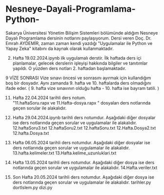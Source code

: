 # Nesneye-Dayali-Programlama-Python-
 Sakarya Üniversitesi Yönetim Bilişim Sistemleri bölümünde aldığım Nesneye Dayalı Programlama dersinin notlarını paylaşıyorum. Dersi veren Doç. Dr. Emrah AYDEMİR, zaman zaman kendi yazdığı "Uygulamalar ile Python ve Yapay Zeka" kitabını da kaynak olarak kullanmaktadır.

2. Hafta 19.02.2024.ipynb ilk uygulamalı derstir. İlk haftada ders içi planlamalar, gelecek derslerin işleyişi hakkında bilgiler ve tanıtımlar yapıldı. O yüzden ders notları 2. haftadan başlamaktadır.

9 VİZE SONRASI
Vize sınavı öncesi ve sonrasını ayırmak için kullandığım boş bir dosyadır. Aynı zamanda 9. hafta ve 10. haftalarda ders olmadığını ifade eder. ( 9. hafta vize sınavının olduğu hafta - 10. hafta ise bayram tatili. )

11. Hafta 22.04.2024 tarihli ders notum.  
"11.haftaSoru.rapx ve 11.Hafta-dosya.rapx "  dosyaları ders notlarında geçen sorular ile alakalıdır. 

12. Hafta 29.04.2024.ipynb tarihli ders notumdur.  Aşağıdaki diğer dosyalar ise ders notlarında geçen sorular ve uygulamalar ile alakalıdır. 
12.haftaSoru3.txt
12.haftaSoru2.txt
12.haftaSoru.txt
12.Hafta.Dosya2.txt
12.hafta.Dosya.txt


13. Hafta 06.05.2024 tarihli ders notumdur. Aşağıdaki diğer dosyalar ise ders notlarında geçen sorular ve uygulamalar ile alakalıdır. 
13.hafta.kelimeler.txt
13.Hafta.kelime_uzunluklari.txt

14. Hafta 13.05.2024 tarihli ders notumdur. Aşağıdaki diğer dosya ise ders notlarında geçen sorular ve uygulamalar ile alakalıdır. 
14.Hafta.veriler.txt

15. Son Hafta 20.05.2024 tarihli ders notumdur. Aşağıdaki diğer dosya ise ders notlarında geçen sorular ve uygulamalar ile alakalıdır. 
tarihler.py
dortIslem.py
dizi.py


